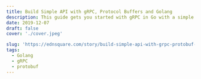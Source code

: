 ```yaml
---
title: Build Simple API with gRPC, Protocol Buffers and Golang
description: This guide gets you started with gRPC in Go with a simple working example.
date: 2019-12-07
draft: false
cover: './cover.jpeg'

slug: 'https://ednsquare.com/story/build-simple-api-with-grpc-protobuf-and-golang------kuxI0H'
tags:
  - Golang
  - gRPC
  - protobuf
---
```


